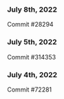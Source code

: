 ### July 8th, 2022

Commit #28294

### July 5th, 2022

Commit #314353


### July 4th, 2022

Commit #72281
